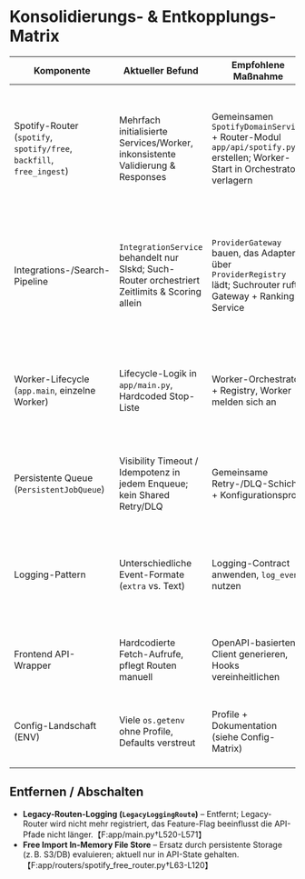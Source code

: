 # Konsolidierungs- & Entkopplungs-Matrix

| Komponente | Aktueller Befund | Empfohlene Maßnahme | Art (Merge/Entkoppeln/Entfernen) | Fundstellen | Umsetzungsskizze |
| --- | --- | --- | --- | --- | --- |
| Spotify-Router (`spotify`, `spotify/free`, `backfill`, `free_ingest`) | Mehrfach initialisierte Services/Worker, inkonsistente Validierung & Responses | Gemeinsamen `SpotifyDomainService` + Router-Modul `app/api/spotify.py` erstellen; Worker-Start in Orchestrator verlagern | Zusammenlegen | `app/routers/spotify_router.py`【F:app/routers/spotify_router.py†L16-L233】<br>`app/routers/spotify_free_router.py`【F:app/routers/spotify_free_router.py†L1-L120】<br>`app/routers/backfill_router.py`【F:app/routers/backfill_router.py†L24-L80】 | 1) Service-Klasse extrahieren; 2) Router-Handlers auf Service umstellen; 3) Tests aktualisieren; 4) Alte Router-Module deprecaten und über neuen Sammelrouter exportieren |
| Integrations-/Search-Pipeline | `IntegrationService` behandelt nur Slskd; Such-Router orchestriert Zeitlimits & Scoring allein | `ProviderGateway` bauen, das Adapter über `ProviderRegistry` lädt; Suchrouter ruft Gateway + Ranking-Service | Entkoppeln | `app/services/integration_service.py`【F:app/services/integration_service.py†L31-L86】<br>`app/integrations/registry.py`【F:app/integrations/registry.py†L16-L58】<br>`app/routers/search_router.py`【F:app/routers/search_router.py†L76-L176】 | 1) Interface `TrackProvider` definieren; 2) Gateway implementieren (Timeout/Retry, Mapping); 3) Router & Tests refaktorieren; 4) Alte Spezialfälle entfernen |
| Worker-Lifecycle (`app.main`, einzelne Worker) | Lifecycle-Logik in `app/main.py`, Hardcoded Stop-Liste | Worker-Orchestrator + Registry, Worker melden sich an | Zusammenlegen/Entkoppeln | `app/main.py`【F:app/main.py†L239-L352】<br>`app/workers/watchlist_worker.py`【F:app/workers/watchlist_worker.py†L61-L118】 | 1) `WorkerDescriptor` definieren (Factory + Capabilities); 2) Orchestrator baut Worker & trackt Status; 3) Router/CLI nutzen Orchestrator |
| Persistente Queue (`PersistentJobQueue`) | Visibility Timeout / Idempotenz in jedem Enqueue; kein Shared Retry/DLQ | Gemeinsame Retry-/DLQ-Schicht + Konfigurationsprofil | Entkoppeln | `app/workers/persistence.py`【F:app/workers/persistence.py†L42-L191】 | 1) Retry-Policy-Helper erstellen (Backoff, Visibility); 2) DLQ-Tabelle + Service definieren; 3) Worker auf Helper umstellen |
| Logging-Pattern | Unterschiedliche Event-Formate (`extra` vs. Text) | Logging-Contract anwenden, `log_event` nutzen | Zusammenlegen | `app/services/cache.py`【F:app/services/cache.py†L70-L135】<br>`app/workers/watchlist_worker.py`【F:app/workers/watchlist_worker.py†L93-L103】<br>`app/routers/search_router.py`【F:app/routers/search_router.py†L127-L154】 | 1) Helper + Structured Schema implementieren; 2) Stepwise rollout (Cache → Search → Workers) |
| Frontend API-Wrapper | Hardcodierte Fetch-Aufrufe, pflegt Routen manuell | OpenAPI-basierten Client generieren, Hooks vereinheitlichen | Zusammenlegen | `frontend/src/api/client.ts`【F:frontend/src/api/client.ts†L1-L469】 | 1) Schema generieren; 2) Client-Build in CI aufnehmen; 3) Page/Hook-Refactor |
| Config-Landschaft (ENV) | Viele `os.getenv` ohne Profile, Defaults verstreut | Profile + Dokumentation (siehe Config-Matrix) | Entkoppeln | `app/config.py`【F:app/config.py†L120-L299】<br>`app/main.py`【F:app/main.py†L239-L323】 | 1) Profile definieren; 2) Loader anpassen; 3) Docs/Deployment-Skripte updaten |

## Entfernen / Abschalten
- **Legacy-Routen-Logging (`LegacyLoggingRoute`)** – Entfernt; Legacy-Router wird nicht mehr registriert, das Feature-Flag beeinflusst die API-Pfade nicht länger.【F:app/main.py†L520-L571】
- **Free Import In-Memory File Store** – Ersatz durch persistente Storage (z. B. S3/DB) evaluieren; aktuell nur in API-State gehalten.【F:app/routers/spotify_free_router.py†L63-L120】

